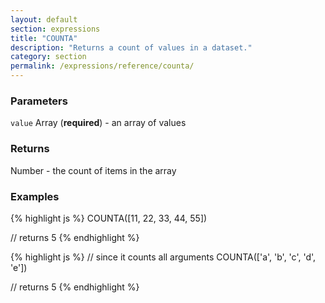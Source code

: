 ```yaml
---
layout: default
section: expressions
title: "COUNTA"
description: "Returns a count of values in a dataset."
category: section
permalink: /expressions/reference/counta/
---
```


### Parameters

`value` Array (__required__) - an array of values

### Returns

Number - the count of items in the array

### Examples

{% highlight js %}
COUNTA([11, 22, 33, 44, 55])

// returns 5
{% endhighlight %}


{% highlight js %}
// since it counts all arguments
COUNTA(['a', 'b', 'c', 'd', 'e'])

// returns 5
{% endhighlight %}